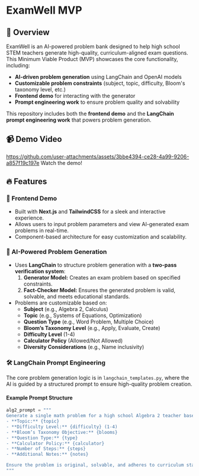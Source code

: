 # ExamWell MVP

## 🚀 Overview
ExamWell is an AI-powered problem bank designed to help high school STEM teachers generate high-quality, curriculum-aligned exam questions. This Minimum Viable Product (MVP) showcases the core functionality, including:

- **AI-driven problem generation** using LangChain and OpenAI models
- **Customizable problem constraints** (subject, topic, difficulty, Bloom's taxonomy level, etc.)
- **Frontend demo** for interacting with the generator
- **Prompt engineering work** to ensure problem quality and solvability

This repository includes both the **frontend demo** and the **LangChain prompt engineering work** that powers problem generation.

## 📹 Demo Video

https://github.com/user-attachments/assets/3bbe4394-ce28-4a99-9206-a857f19c197e
Watch the demo!

## 🔥 Features
### 🎨 Frontend Demo
- Built with **Next.js** and **TailwindCSS** for a sleek and interactive experience.
- Allows users to input problem parameters and view AI-generated exam problems in real-time.
- Component-based architecture for easy customization and scalability.

### 🧠 AI-Powered Problem Generation
- Uses **LangChain** to structure problem generation with a **two-pass verification system**:
  1. **Generator Model:** Creates an exam problem based on specified constraints.
  2. **Fact-Checker Model:** Ensures the generated problem is valid, solvable, and meets educational standards.
- Problems are customizable based on:
  - **Subject** (e.g., Algebra 2, Calculus)
  - **Topic** (e.g., Systems of Equations, Optimization)
  - **Question Type** (e.g., Word Problem, Multiple Choice)
  - **Bloom’s Taxonomy Level** (e.g., Apply, Evaluate, Create)
  - **Difficulty Level** (1-4)
  - **Calculator Policy** (Allowed/Not Allowed)
  - **Diversity Considerations** (e.g., Name inclusivity)

### 🛠️ LangChain Prompt Engineering
The core problem generation logic is in `langchain_templates.py`, where the AI is guided by a structured prompt to ensure high-quality problem creation. 

#### Example Prompt Structure
```python
alg2_prompt = """
Generate a single math problem for a high school Algebra 2 teacher based on the given parameters:
- **Topic:** {topic}
- **Difficulty Level:** {difficulty} (1-4)
- **Bloom’s Taxonomy Objective:** {blooms}
- **Question Type:** {type}
- **Calculator Policy:** {calculator}
- **Number of Steps:** {steps}
- **Additional Notes:** {notes}

Ensure the problem is original, solvable, and adheres to curriculum standards.
"""
